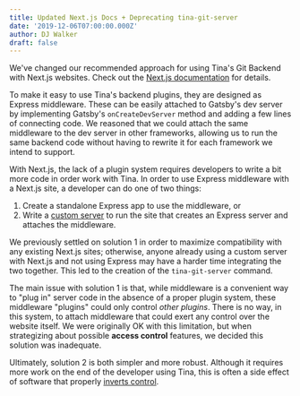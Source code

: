 ```yaml
---
title: Updated Next.js Docs + Deprecating tina-git-server
date: '2019-12-06T07:00:00.000Z'
author: DJ Walker
draft: false
---
```


We've changed our recommended approach for using Tina's Git Backend with Next.js websites. Check out the [Next.js documentation](/docs/nextjs/adding-backends) for details.

To make it easy to use Tina's backend plugins, they are designed as Express middleware. These can be easily attached to Gatsby's dev server by implementing Gatsby's `onCreateDevServer` method and adding a few lines of connecting code. We reasoned that we could attach the same middleware to the dev server in other frameworks, allowing us to run the same backend code without having to rewrite it for each framework we intend to support.

With Next.js, the lack of a plugin system requires developers to write a bit more code in order work with Tina. In order to use Express middleware with a Next.js site, a developer can do one of two things:

1. Create a standalone Express app to use the middleware, or
2. Write a [custom server](https://nextjs.org/docs#custom-server-and-routing) to run the site that creates an Express server and attaches the middleware.

We previously settled on solution 1 in order to maximize compatibility with any existing Next.js sites; otherwise, anyone already using a custom server with Next.js and not using Express may have a harder time integrating the two together. This led to the creation of the `tina-git-server` command.

The main issue with solution 1 is that, while middleware is a convenient way to "plug in" server code in the absence of a proper plugin system, these middleware "plugins" could only control _other plugins_. There is no way, in this system, to attach middleware that could exert any control over the website itself. We were originally OK with this limitation, but when strategizing about possible **access control** features, we decided this solution was inadequate.

Ultimately, solution 2 is both simpler and more robust. Although it requires more work on the end of the developer using Tina, this is often a side effect of software that properly [inverts control](https://kentcdodds.com/blog/inversion-of-control/).
